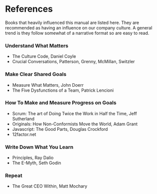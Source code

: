 # References

Books that heavily influenced this manual are listed here. They are recommended as having an influence on our company culture. A general trend is they follow somewhat of a narrative format so are easy to read.

### Understand What Matters

  * The Culture Code, Daniel Coyle
  * Crucial Conversations, Patterson, Grenny, McMillan, Switzler

### Make Clear Shared Goals

  * Measure What Matters, John Doerr
  * The Five Dysfunctions of a Team, Patrick Lencioni

### How To Make and Measure Progress on Goals
  
  * Scrum: The art of Doing Twice the Work in Half the Time, Jeff Sutherland
  * Originals: How Non-Conformists Move the World, Adam Grant
  * Javascript: The Good Parts, Douglas Crockford
  * 12factor.net

### Write Down What You Learn

  * Principles, Ray Dalio
  * The E-Myth, Seth Godin

### Repeat

  * The Great CEO Within, Matt Mochary
